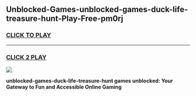 
## Unblocked-Games-unblocked-games-duck-life-treasure-hunt-Play-Free-pm0rj
<h3>
<a href="https://premium76.site?title=unblocked-games-duck-life-treasure-hunt&ref=21A">CLICK TO PLAY</a></h3>
<hr>

<h3>
<a href="https://premium76.site?title=unblocked-games-duck-life-treasure-hunt&ref=21A">CLICK 2 PLAY</a>
  
</h3>

<a href="https://premium76.site?title=unblocked-games-duck-life-treasure-hunt&ref=21A"><img src="https://clearcache.store/games.png"></a>


**unblocked-games-duck-life-treasure-hunt games unblocked: Your Gateway to Fun and Accessible Online Gaming**
